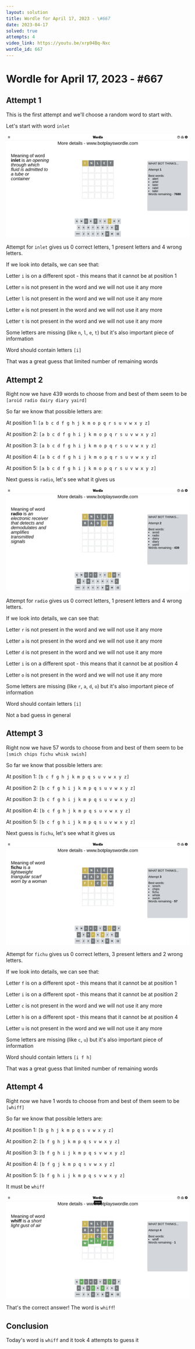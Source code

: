 ```yaml
---
layout: solution
title: Wordle for April 17, 2023 - \#667
date: 2023-04-17
solved: true
attempts: 4
video_link: https://youtu.be/xrp94Bq-Nxc
wordle_id: 667
---
```


# Wordle for April 17, 2023 - \#667

## Attempt 1

This is the first attempt and we'll choose a random word to start with.

Let's start with word `inlet`

![Attempt 1](2023-04-17/attempt-1.png)

Attempt for `inlet` gives us 0 correct letters, 1 present letters and 4 wrong letters.

If we look into details, we can see that:

Letter `i` is on a different spot - this means that it cannot be at position 1

Letter `n` is not present in the word and we will not use it any more

Letter `l` is not present in the word and we will not use it any more

Letter `e` is not present in the word and we will not use it any more

Letter `t` is not present in the word and we will not use it any more

Some letters are missing (like `n`, `l`, `e`, `t`) but it's also important piece of information

Word should contain letters `[i]`

That was a great guess that limited number of remaining words



## Attempt 2

Right now we have 439 words to choose from and best of them seem to be `[aroid radio dairy diary yaird]`

So far we know that possible letters are:

At position 1: `[a b c d f g h j k m o p q r s u v w x y z]`

At position 2: `[a b c d f g h i j k m o p q r s u v w x y z]`

At position 3: `[a b c d f g h i j k m o p q r s u v w x y z]`

At position 4: `[a b c d f g h i j k m o p q r s u v w x y z]`

At position 5: `[a b c d f g h i j k m o p q r s u v w x y z]`

Next guess is `radio`, let's see what it gives us

![Attempt 2](2023-04-17/attempt-2.png)

Attempt for `radio` gives us 0 correct letters, 1 present letters and 4 wrong letters.

If we look into details, we can see that:

Letter `r` is not present in the word and we will not use it any more

Letter `a` is not present in the word and we will not use it any more

Letter `d` is not present in the word and we will not use it any more

Letter `i` is on a different spot - this means that it cannot be at position 4

Letter `o` is not present in the word and we will not use it any more

Some letters are missing (like `r`, `a`, `d`, `o`) but it's also important piece of information

Word should contain letters `[i]`

Not a bad guess in general



## Attempt 3

Right now we have 57 words to choose from and best of them seem to be `[smich chips fichu whisk swish]`

So far we know that possible letters are:

At position 1: `[b c f g h j k m p q s u v w x y z]`

At position 2: `[b c f g h i j k m p q s u v w x y z]`

At position 3: `[b c f g h i j k m p q s u v w x y z]`

At position 4: `[b c f g h j k m p q s u v w x y z]`

At position 5: `[b c f g h i j k m p q s u v w x y z]`

Next guess is `fichu`, let's see what it gives us

![Attempt 3](2023-04-17/attempt-3.png)

Attempt for `fichu` gives us 0 correct letters, 3 present letters and 2 wrong letters.

If we look into details, we can see that:

Letter `f` is on a different spot - this means that it cannot be at position 1

Letter `i` is on a different spot - this means that it cannot be at position 2

Letter `c` is not present in the word and we will not use it any more

Letter `h` is on a different spot - this means that it cannot be at position 4

Letter `u` is not present in the word and we will not use it any more

Some letters are missing (like `c`, `u`) but it's also important piece of information

Word should contain letters `[i f h]`

That was a great guess that limited number of remaining words



## Attempt 4

Right now we have 1 words to choose from and best of them seem to be `[whiff]`

So far we know that possible letters are:

At position 1: `[b g h j k m p q s v w x y z]`

At position 2: `[b f g h j k m p q s v w x y z]`

At position 3: `[b f g h i j k m p q s v w x y z]`

At position 4: `[b f g j k m p q s v w x y z]`

At position 5: `[b f g h i j k m p q s v w x y z]`

It must be `whiff`

![Attempt 4](2023-04-17/attempt-4.png)

That's the correct answer! The word is `whiff`!

## Conclusion

Today's word is `whiff` and it took 4 attempts to guess it

